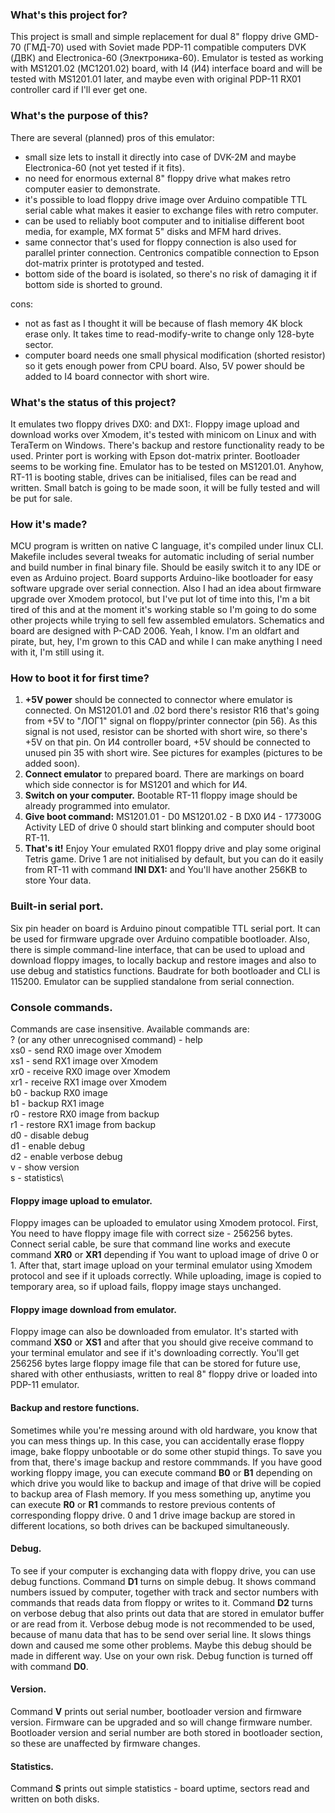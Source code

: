 ### What's this project for?
This project is small and simple replacement for dual 8" floppy drive GMD-70 (ГМД-70) used with Soviet made PDP-11 compatible computers DVK (ДВК) and Electronica-60 (Электроника-60). Emulator is tested as working with MS1201.02 (МС1201.02) board, with I4 (И4) interface board and will be tested with MS1201.01 later, and maybe even with original PDP-11 RX01 controller card if I'll ever get one.

### What's the purpose of this?
There are several (planned) pros of this emulator:
- small size lets to install it directly into case of DVK-2M and maybe Electronica-60 (not yet tested if it fits).
- no need for enormous external 8" floppy drive what makes retro computer easier to demonstrate.
- it's possible to load floppy drive image over Arduino compatible TTL serial cable what makes it easier to exchange files with retro computer.
-  can be used to reliably boot computer and to initialise different boot media, for example, MX format 5" disks and MFM hard drives.
-  same connector that's used for floppy connection is also used for parallel printer connection. Centronics compatible connection to Epson dot-matrix printer is prototyped and tested.
- bottom side of the board is isolated, so there's no risk of damaging it if bottom side is shorted to ground.

cons:
- not as fast as I thought it will be because of flash memory 4K block erase only. It takes time to read-modify-write to change only 128-byte sector.
- computer board needs one small physical modification (shorted resistor) so it gets enough power from CPU board. Also, 5V power should be added to I4 board connector with short wire.

### What's the status of this project?
It emulates two floppy drives DX0: and DX1:. Floppy image upload and download works over Xmodem, it's tested with minicom on Linux and with TeraTerm on Windows. There's backup and restore functionality ready to be used. Printer port is working with Epson dot-matrix printer. Bootloader seems to be working fine. Emulator has to be tested on MS1201.01. Anyhow, RT-11 is booting stable, drives can be initialised, files can be read and written. Small batch is going to be made soon, it will be fully tested and will be put for sale.

### How it's made?
MCU program is written on native C language, it's compiled under linux CLI. Makefile includes several tweaks for automatic including of serial number and build number in final binary file. Should be easily switch it to any IDE or even as Arduino project. Board supports Arduino-like bootloader for easy software upgrade over serial connection. Also I had an idea about firmware upgrade over Xmodem protocol, but I've put lot of time into this, I'm a bit tired of this and at the moment it's working stable so I'm going to do some other projects while trying to sell few assembled emulators. Schematics and board are designed with P-CAD 2006. Yeah, I know. I'm an oldfart and pirate, but, hey, I'm grown to this CAD and while I can make anything I need with it, I'm still using it.

### How to boot it for first time?
1. **+5V power** should be connected to connector where emulator is connected. On MS1201.01 and .02 bord there's resistor R16 that's going from +5V to "ЛОГ1" signal on floppy/printer connector (pin 56). As this signal is not used, resistor can be shorted with short wire, so there's +5V on that pin.
On И4 controller board, +5V should be connected to unused pin 35 with short wire. See pictures for examples (pictures to be added soon).  
2. **Connect emulator** to prepared board. There are markings on board which side connector is for MS1201 and which for И4.
3. **Switch on your computer.** Bootable RT-11 floppy image should be already programmed into emulator.
4. **Give boot command:**
    MS1201.01 - D0
    MS1201.02 - B DX0
    И4 - 177300G
   Activity LED of drive 0 should start blinking and computer should boot RT-11.
5. **That's it!** Enjoy Your emulated RX01 floppy drive and play some original Tetris game. Drive 1 are not initialised by default, but you can do it easily from RT-11 with command **INI DX1:** and You'll have another 256KB to store Your data.

### Built-in serial port.
Six pin header on board is Arduino pinout compatible TTL serial port. It can be used for firmware upgrade over Arduino compatible bootloader. Also, there is simple command-line interface, that can be used to upload and download floppy images, to locally backup and restore images and also to use debug and statistics functions. Baudrate for both bootloader and CLI is 115200. Emulator can be supplied standalone from serial connection.

### Console commands.
Commands are case insensitive. Available commands are:\
? (or any other unrecognised command) - help\
xs0 - send RX0 image over Xmodem\
xs1 - send RX1 image over Xmodem\
xr0 - receive RX0 image over Xmodem\
xr1 - receive RX1 image over Xmodem\
b0 - backup RX0 image\
b1 - backup RX1 image\
r0 - restore RX0 image from backup\
r1 - restore RX1 image from backup\
d0 - disable debug\
d1 - enable debug\
d2 - enable verbose debug\
v - show version\
s - statistics\

#### Floppy image upload to emulator.
Floppy images can be uploaded to emulator using Xmodem protocol. First, You need to have floppy image file with correct size - 256256 bytes. Connect serial cable, be sure that command line works and execute command **XR0** or **XR1** depending if You want to upload image of drive 0 or 1. After that, start image upload on your terminal emulator using Xmodem protocol and see if it uploads correctly. While uploading, image is copied to temporary area, so if upload fails, floppy image stays unchanged.

#### Floppy image download from emulator.
Floppy image can also be downloaded from emulator. It's started with command **XS0** or **XS1** and after that you should give receive command to your terminal emulator and see if it's downloading correctly. You'll get 256256 bytes large floppy image file that can be stored for future use, shared with other enthusiasts, written to real 8" floppy drive or loaded into PDP-11 emulator.

#### Backup and restore functions.
Sometimes while you're messing around with old hardware, you know that you can mess things up. In this case, you can accidentally erase floppy image, bake floppy unbootable or do some other stupid things. To save you from that, there's image backup and restore commmands. If you have good working floppy image, you can execute command **B0** or **B1** depending on which drive you would like to backup and image of that drive will be copied to backup area of Flash memory. If you mess something up, anytime you can execute **R0** or **R1** commands to restore previous contents of corresponding floppy drive. 0 and 1 drive image backup are stored in different locations, so both drives can be backuped simultaneously.

#### Debug.
To see if your computer is exchanging data with floppy drive, you can use debug functions. Command **D1** turns on simple debug. It shows command numbers issued by computer, together with track and sector numbers with commands that reads data from floppy or writes to it. Command **D2** turns on verbose debug that also prints out data that are stored in emulator buffer or are read from it. Verbose debug mode is not recommended to be used, because of manu data that has to be send over serial line. It slows things down and caused me some other problems. Maybe this debug should be made in different way. Use on your own risk.
Debug function is turned off with command **D0**.

#### Version.
Command **V** prints out serial number, bootloader version and firmware version. Firmware can be upgraded and so will change firmware number. Bootloader version and serial number are both stored in bootloader section, so these are unaffected by firmware changes.

#### Statistics.
Command **S** prints out simple statistics - board uptime, sectors read and written on both disks.
